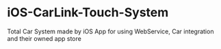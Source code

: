 # iOS-CarLink-Touch-System
Total Car System made by iOS App for using WebService, Car integration and their owned app store
